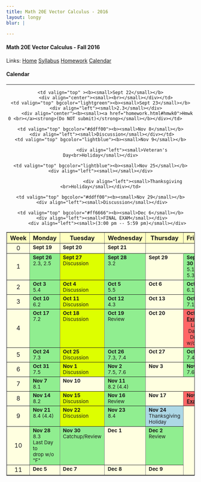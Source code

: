 ```yaml
---
title: Math 20E Vector Calculus - 2016
layout: longy
blur: |

---  
```

#### Math 20E Vector Calculus - Fall 2016  
  Links: [Home][math20eHome]    [Syllabus][math20eSyl]    [Homework][math20eHW]    [Calendar][math20eCal]
    
   [math20eHome]:http://thanghuynh.org/teaching/math20e_f16.html
   [math20eSyl]:http://thanghuynh.org/teaching/math20e_f16_syllabus.html  
   [math20eHW]:http://thanghuynh.org/teaching/math20e_f16_hw.html  
   [math20eCal]:http://thanghuynh.org/teaching/math20e_f16_cal.html  

#### Calendar    
---  



<center>           
<table bgcolor="#ffffe0" cellpadding="5" cellspacing="0" border="1">  
<tbody>  

<tr bgcolor="#ffffc0">
    <th width="10%">Week</th>
    <th width="18%">Monday</th>
    <th width="18%">Tuesday</th>
    <th width="18%">Wednesday</th>
    <th width="18%">Thursday</th>
    <th width="18%">Friday</th>  
</tr>  
 
<tr>  
    <td align="center">0<br>  
    </td>  
    <td valign="top" ><b><small>Sept 19</small></b>                <div align="left"><small></small></div>                </td>  
    <td valign="top" ><b><small>Sept 20</small></b> <div align="left"><small></small></div>  
    </td>  
    <td valign="top" ><b><small>Sept 21</small></b><div align="left"><small></small></div>  
                	        <div align="center"><b><small></small></b></div>  
                	        </td>  
    
    <td valign="top" ><b><small>Sept 22</small></b>
        <div align="center"><small><br></small></div></td>
    <td valign="top" bgcolor="lightgreen"><b><small>Sept 23</small></b>
        <div align="left"><small>2.3</small></div>
         <div align="center"><b><small><a href="homework.html#hmwk0">Hmwk 0 <br></a><strong>(Do NOT submit)</strong></small></b></div></td>    
</tr>

<tr>
    <td align="center">1<br></td>
    <td valign="top" bgcolor="lightgreen"><b><small>Sept 26</small></b>                <div align="left"><small>2.3, 2.5</small></div>        
        </td>
    <td valign="top" bgcolor="#ddff00"><b><small>Sept 27</small></b> <div align="left"><small>Discussion</small></div>
    </td>
    <td valign="top" bgcolor="lightgreen"><b><small>Sept 28</small></b><div align="left"><small>3.2</small></div> 	    </td>
    <td valign="top" ><b><small>Sept 29</small></b>
        <div align="center"><small><br></small></div></td>
    <td valign="top" bgcolor="lightgreen"><b><small>Sept 30</small></b>
        <div align="left"><small>5.1-5.3</small></div></td>
</tr>

<tr>
    <td align="center">2<br></td>
    <td valign="top" bgcolor="lightgreen"><b><small>Oct 3</small></b>
        <div align="left"><small>5.4</small></div></td>
	<td valign="top" bgcolor="#ddff00"><b><small>Oct 4</small></b>
		 <div align="left"><small>Discussion</small></div> 
</td>
    <td valign="top" bgcolor="lightgreen"><b><small>Oct 5</small></b>
        <div align="left"><small>5.5</small></div>	      
    <td valign="top" ><b><small>Oct 6</small></b>
		<div align="left"><small></small></div></td>
    <td valign="top" bgcolor="lightgreen"><b><small>Oct 7</small></b>
        <div align="left"><small>6.1</small></div></td>
</tr>

<tr>
    <td align="center">3<br></td>
    <td valign="top" bgcolor="lightgreen"><b><small>Oct 10</small></b>
        <div align="left"><small>6.2</small></div></td>
	<td valign="top" bgcolor="#ddff00"><b><small>Oct 11</small></b>
	 <div align="left"><small>Discussion</small></div></td>
    <td valign="top" bgcolor="lightgreen"><b><small>Oct 12</small></b>
        <div align="left"><small>4.3</small></div>	       </td>
    <td valign="top" ><b><small>Oct 13</small></b>
		<div align="left"><small></small></div></td>
    <td valign="top" bgcolor="lightgreen"><b><small>Oct 14</small></b>
        <div align="left"><small>7.1</small></div></td>
</tr>

<tr>
    <td align="center">4<br></td>
    <td valign="top" bgcolor="lightgreen"><b><small>Oct 17</small></b>
        <div align="left"><small>7.2</small></div></td>
	<td valign="top" bgcolor="#ddff00"><b><small>Oct 18</small></b> 
	 <div align="left"><small>Discussion</small></div></td>
    <td valign="top" bgcolor="lightgreen"><b><small>Oct 19</small></b>
        <div align="left"><small>Review</small></div>	       </td>
    <td valign="top" ><b><small>Oct 20</small></b>
		<div align="left"><small></small></div></td>
    <td valign="top" bgcolor="#ff6666"><b><small>Oct 21</small></b>
        <div align="center"><small><a href="homework.html#exam1"><strong>Exam 1</strong></a></small></div>
            <div align="center"><small>Last Day to<br>Drop w/o 'W'</small></div>
</td>
</tr>

<tr>
    <td align="center">5<br></td>
    <td valign="top" bgcolor="lightgreen"><b><small>Oct 24</small></b>
        <div align="left"><small>7.3</small></div></td>
	<td valign="top" bgcolor="#ddff00"><b><small>Oct 25</small></b>
	 <div align="left"><small>Discussion</small></div></td>
    <td valign="top" bgcolor="lightgreen"><b><small>Oct 26</small></b>
<div align="left"><small>7.3, 7.4</small></div></td>	       </td>
	<td valign="top" ><b><small>Oct 27</small></b>
		<div align="left"><small></small></div></td>
    <td valign="top" bgcolor="lightgreen"><b><small>Oct 28</small></b>
        <div align="center"><b><small></small></b></div>
        <div align="left"><small>7.4</small></div></td>
</td>
</tr>

<tr>
    <td align="center">6<br></td>
    <td valign="top" bgcolor="lightgreen"><b><small>Oct 31</small></b>
        <div align="left"><small>7.5</small></div></td>
	<td valign="top" bgcolor="#ddff00"><b><small>Nov 1</small></b> 
	 <div align="left"><small>Discussion</small></div>
	       <!--div align="center"><b><small><a href="homework.html#hmwk5">Hmwk 5 Due</a></small></b></div>-->
	       </td>
    <td valign="top" bgcolor="lightgreen"><b><small>Nov 2</small></b>
        <div align="left"><small>7.5, 7.6</small></div></td>
    <td valign="top" ><b><small>Nov 3</small></b>
		<div align="left"><small></small></div></td>
    <td valign="top" bgcolor="lightgreen"><b><small>Nov 4</small></b>
        <div align="left"><small>7.6</small></div></td>
</tr>

<tr>
    <td align="center">7<br></td>
    <td valign="top" bgcolor="lightgreen"><b><small>Nov 7</small></b>
        <div align="left"><small>8.1</small></div></td>

	<td valign="top" bgcolor="#ddff00"><b><small>Nov 8</small></b>
	 <div align="left"><small>Discussion</small></div></td>
    <td valign="top" bgcolor="lightblue"><b><small>Nov 9</small></b>

                    <div align="left"><small>Veteran's Day<br>Holiday</small></div>
</td>
    <td valign="top" ><b><small>Nov 10</small></b>
		<div align="left"><small></small></div></td>
    <td valign="top" bgcolor="lightgreen"><b><small>Nov 11</small></b>
        <div align="left"><small>8.2 (4.4)</small></div></td>
</tr>

<tr>
    <td align="center">8<br></td>
    <td valign="top" bgcolor="lightgreen"><b><small>Nov 14</small></b>
        <div align="left"><small>8.2</small></div></td>
    <td valign="top" bgcolor="#ddff00"><b><small>Nov 15</small></b>
     <div align="left"><small>Discussion</small></div>
    	        <!--div align="center"><b><small><a href="homework.html#hmwk7">Hmwk 7 Due</a></small></b></div>-->
    	        </td>
    <td valign="top" bgcolor="lightgreen"><b><small>Nov 16</small></b>
        <div align="left"><small>Review</small></div></td>
    <td valign="top" ><b><small>Nov 17</small></b>
        <div align="left"><small></small></div></b></td>
    <td valign="top" bgcolor="#ff6666"><b><small>Nov 18</small></b>
        <div align="center"><b><small><a href="homework.html#exam1">Exam 2</a></small></b></div></td></td>
</tr>

<tr>
    <td align="center">9<br></td>
    <td valign="top" bgcolor="lightgreen"><b><small>Nov 21</small></b>
        <div align="left"><small>8.4 (4.4)</small></div></td>
    <td valign="top" bgcolor="#ddff00"><b><small>Nov 22</small></b>
     <div align="left"><small>Discussion</small></div>
</td>
    <td valign="top" bgcolor="lightgreen"><b><small>Nov 23</small></b>
    <div align="left"><small>8.4</small></div>
	<td valign="top" bgcolor="lightblue"><b><small>Nov 24</small></b>
		            <div align="left"><small>Thanksgiving <br>Holiday</small></div>
		<div align="left"><small></small></div></td>

    <td valign="top" bgcolor="lightblue"><b><small>Nov 25</small></b>
    <div align="left"><small></small></div>

    	 		            <div align="left"><small>Thanksgiving <br>Holiday</small></div></td>
</td>
</tr>

<tr>
    <td align="center">10<br></td>
    <td valign="top" bgcolor="lightgreen"><b><small>Nov 28</small></b>
        <div align="left"><small>8.3 </small></div>
            	 <div align="left"><small>Last Day to <br>drop w/o "F"</small></div></td>
        
	<td valign="top" bgcolor="#ddff00"><b><small>Nov 29</small></b>
	 <div align="left"><small>Discussion</small></div>
</td>
    <td valign="top" bgcolor="lightgreen"><b><small>Nov 30</small></b>
        <div align="left"><small>Catchup/Review</small></div>	    	     </td>
    <td valign="top" ><b><small>Dec 1</small></b>
        <div align="center"><small></`small></div></b></td>
    <td valign="top" bgcolor="lightgreen"><b><small>Dec 2</small></b>
        <div align="left"><small>Review</small></div></b></td>
</tr>

<tr>
    <td align="center">11<br></td>
    <td valign="top" ><b><small>Dec 5</small></b></td>
        
	<td valign="top" bgcolor="#ff6666"><b><small>Dec 6</small></b>
	 <div align="left"><small>FINAL EXAM</small></div>
	 	 <div align="left"><small>(3:00 pm -- 5:59 pm)</small></div>
</td>
    <td valign="top" bgcolor=""><b><small>Dec 7</small></b>
        <div align="left"><small></small></div>	    	       </td>
    <td valign="top" ><b><small>Dec 8</small></b>
        <div align="center"><small></small></div></b></td>
    <td valign="top" bgcolor=""><b><small>Dec 9</small></b>
        <div align="left"><small></small></div></b></td>
</tr>  

</tbody>         
</table>  
</center>  




